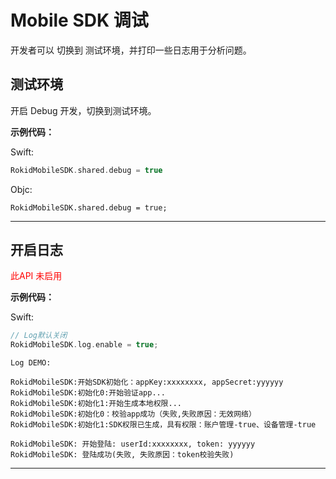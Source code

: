 # Mobile SDK 调试

开发者可以 切换到 测试环境，并打印一些日志用于分析问题。

## 测试环境

开启 Debug 开发，切换到测试环境。

**示例代码：**

Swift:

```swift
RokidMobileSDK.shared.debug = true
```

Objc:

```objc
RokidMobileSDK.shared.debug = true;
```

---

## 开启日志

<font color="red">此API 未启用</font>

**示例代码：**

Swift:

```swift
// Log默认关闭
RokidMobileSDK.log.enable = true;
```

```
Log DEMO:

RokidMobileSDK:开始SDK初始化：appKey:xxxxxxxx, appSecret:yyyyyy
RokidMobileSDK:初始化0:开始验证app...
RokidMobileSDK:初始化1:开始生成本地权限...
RokidMobileSDK:初始化0：校验app成功（失败,失败原因：无效网络）
RokidMobileSDK:初始化1:SDK权限已生成，具有权限：账户管理-true、设备管理-true

RokidMobileSDK: 开始登陆: userId:xxxxxxxx, token: yyyyyy
RokidMobileSDK: 登陆成功(失败, 失败原因：token校验失败)

```

---


